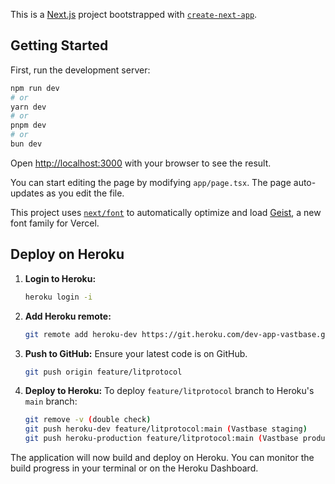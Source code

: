 This is a [Next.js](https://nextjs.org) project bootstrapped with [`create-next-app`](https://nextjs.org/docs/app/api-reference/cli/create-next-app).

## Getting Started

First, run the development server:

```bash
npm run dev
# or
yarn dev
# or
pnpm dev
# or
bun dev
```

Open [http://localhost:3000](http://localhost:3000) with your browser to see the result.

You can start editing the page by modifying `app/page.tsx`. The page auto-updates as you edit the file.

This project uses [`next/font`](https://nextjs.org/docs/app/building-your-application/optimizing/fonts) to automatically optimize and load [Geist](https://vercel.com/font), a new font family for Vercel.

## Deploy on Heroku
1.  **Login to Heroku:**
    ```bash
    heroku login -i
    ```

2.  **Add Heroku remote:**
    ```bash
    git remote add heroku-dev https://git.heroku.com/dev-app-vastbase.git
    ```

3.  **Push to GitHub:**
    Ensure your latest code is on GitHub.
    ```bash
    git push origin feature/litprotocol
    ```

4.  **Deploy to Heroku:**
    To deploy `feature/litprotocol` branch to Heroku's `main` branch:
    ```bash
    git remove -v (double check)
    git push heroku-dev feature/litprotocol:main (Vastbase staging)
    git push heroku-production feature/litprotocol:main (Vastbase production)
    ```

The application will now build and deploy on Heroku. You can monitor the build progress in your terminal or on the Heroku Dashboard.
